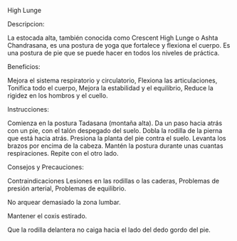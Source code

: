 High Lunge


Descripcion:

La estocada alta, también conocida como Crescent High Lunge o Ashta Chandrasana,
es una postura de yoga que fortalece y flexiona el cuerpo. Es una postura de pie
que se puede hacer en todos los niveles de práctica. 


Beneficios: 

Mejora el sistema respiratorio y circulatorio, Flexiona las articulaciones, 
Tonifica todo el cuerpo, Mejora la estabilidad y el equilibrio, Reduce la rigidez en los hombros y el cuello. 


Instrucciones: 


Comienza en la postura Tadasana (montaña alta).
Da un paso hacia atrás con un pie, con el talón despegado del suelo.
Dobla la rodilla de la pierna que está hacia atrás.
Presiona la planta del pie contra el suelo.
Levanta los brazos por encima de la cabeza.
Mantén la postura durante unas cuantas respiraciones.
Repite con el otro lado.


Consejos y Precauciones:

Contraindicaciones Lesiones en las rodillas o las caderas, Problemas de presión arterial, Problemas de equilibrio. 


No arquear demasiado la zona lumbar.


Mantener el coxis estirado.


Que la rodilla delantera no caiga hacia el lado del dedo gordo del pie.
